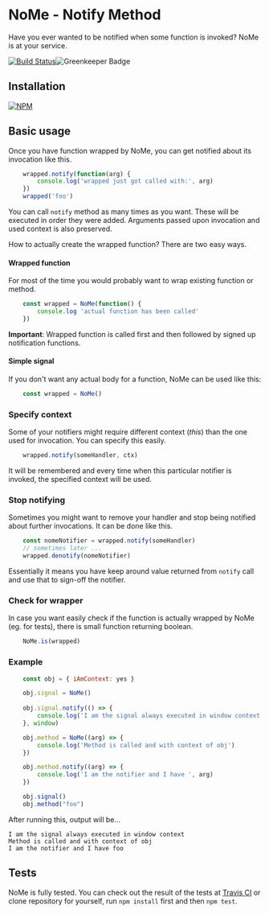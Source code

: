 # NoMe - Notify Method

Have you ever wanted to be notified when some function is invoked? NoMe is at your service.

[![Build Status](https://travis-ci.org/BlackDice/nome.svg)](https://travis-ci.org/BlackDice/nome)![Greenkeeper Badge](https://badges.greenkeeper.io/BlackDice/nome.svg)

## Installation

[![NPM](https://nodei.co/npm/nome.png)](https://nodei.co/npm/nome/)

## Basic usage

Once you have function wrapped by NoMe, you can get notified about its invocation like this.

```js
	wrapped.notify(function(arg) {
		console.log('wrapped just got called with:', arg)
	})
	wrapped('foo')
```

You can call `notify` method as many times as you want. These will be executed in order they were added. Arguments passed upon invocation and used context is also preserved.

How to actually create the wrapped function? There are two easy ways.

#### Wrapped function

For most of the time you would probably want to wrap existing function or method.

```js
	const wrapped = NoMe(function() {
		console.log 'actual function has been called'
	})
```

**Important**: Wrapped function is called first and then followed by signed up notification functions.

#### Simple signal

If you don't want any actual body for a function, NoMe can be used like this:

```js
	const wrapped = NoMe()
```

### Specify context

Some of your notifiers might require different context (*this*) than the one used for invocation. You can specify this easily.

```js
	wrapped.notify(someHandler, ctx)
```

It will be remembered and every time when this particular notifier is invoked, the specified context will be used.

### Stop notifying

Sometimes you might want to remove your handler and stop being notified about further invocations. It can be done like this.

```js
	const nomeNotifier = wrapped.notify(someHandler)
	// sometimes later ...
	wrapped.denotify(nomeNotifier)
```

Essentially it means you have keep around value returned from `notify` call and use that to sign-off the notifier.

### Check for wrapper

In case you want easily check if the function is actually wrapped by NoMe (eg. for tests), there is small function returning boolean.

```js
	NoMe.is(wrapped)
```

### Example

```js
	const obj = { iAmContext: yes }

	obj.signal = NoMe()
	
	obj.signal.notify(() => {
		console.log('I am the signal always executed in window context')
	}, window)

	obj.method = NoMe((arg) => {
		console.log('Method is called and with context of obj')
	})

	obj.method.notify((arg) => {
		console.log('I am the notifier and I have ', arg)
	})

	obj.signal()
	obj.method("foo")
```

After running this, output will be...

	I am the signal always executed in window context
	Method is called and with context of obj
	I am the notifier and I have foo

## Tests

NoMe is fully tested. You can check out the result of the tests at [Travis CI](https://travis-ci.org/BlackDice/nome) or clone repository for yourself, run `npm install` first and then `npm test`.
